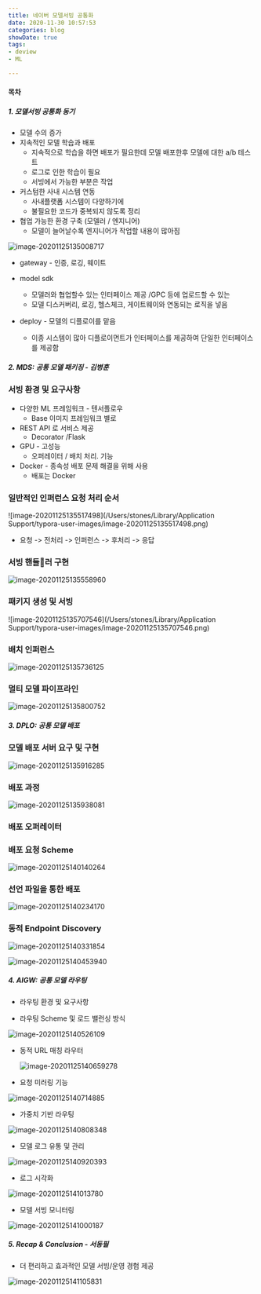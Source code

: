 ```yaml
---
title: 네이버 모델서빙 공통화
date: 2020-11-30 10:57:53
categories: blog
showDate: true
tags: 
- deview
- ML

---
```




#### 목차

##### 1. 모델서빙 공통화 동기

- 모델 수의 증가
- 지속적인 모델 학습과 배포
  - 지속적으로 학습을 하면 배포가 필요한데 모델 배포한후 모델에 대한 a/b 테스트
  - 로그로 인한 학습이 필요
  - 서빙에서 가능한 부분은 작업
- 커스텀한 사내 시스템 연동
  - 사내플랫폼 시스템이 다양하기에 
  - 불필요한 코드가 중복되지 않도록 정리
- 협업 가능한 환경 구축 (모델러 / 엔지니어)
  - 모델이 늘어날수록 엔지니어가 작업할 내용이 많아짐

![image-20201125135008717](/Users/stones/git/dsChoi.github.io/source/image-20201125135008717.png)

* gateway - 인증, 로깅, 웨이트

* model sdk 
  * 모델러와 협업할수 있는 인터페이스 제공 /GPC 등에 업로드할 수 있는
  * 모델 디스커버리, 로깅, 헬스체크, 게이트웨이와 연동되는 로직을 넣음

* deploy - 모델의 디플로이를 맡음 
  * 이종 시스템이 많아 디플로이먼트가 인터페이스를 제공하여 단일한 인터페이스를 제공함

##### 2. MDS: 공통 모델 패키징 - 김병훈

### 서빙 환경 및 요구사항

- 다양한 ML 프레임워크 - 텐서플로우
  - Base 이미지 프레임워크 별로 
- REST API 로 서비스 제공
  - Decorator /Flask
- GPU - 고성능
  - 오퍼레이터 / 배치 처리. 기능 
- Docker - 종속성 배포 문제 해결을 위해 사용
  - 배포는 Docker



### 일반적인 인퍼런스 요청 처리 순서

![image-20201125135517498](/Users/stones/Library/Application Support/typora-user-images/image-20201125135517498.png)



- 요청 -> 전처리 -> 인퍼런스 -> 후처리 -> 응답

### 서빙 핸들러 구현

![image-20201125135558960](/Users/stones/git/dsChoi.github.io/source/image-20201125135558960.png)

### 패키지 생성 및 서빙

![image-20201125135707546](/Users/stones/Library/Application Support/typora-user-images/image-20201125135707546.png)



### 배치 인퍼런스

![image-20201125135736125](/Users/stones/git/dsChoi.github.io/source/image-20201125135736125.png)

### 멀티 모델 파이프라인

![image-20201125135800752](/Users/stones/git/dsChoi.github.io/source/image-20201125135800752.png)



##### 3. DPLO: 공통 모델 배포

### 모델 배포 서버 요구 및 구현

![image-20201125135916285](/Users/stones/git/dsChoi.github.io/source/image-20201125135916285.png)

### 배포 과정

![image-20201125135938081](/Users/stones/git/dsChoi.github.io/source/image-20201125135938081.png)





### 배포 오퍼레이터

### 배포 요청 Scheme

![image-20201125140140264](/Users/stones/git/dsChoi.github.io/source/image-20201125140140264.png)

### 선언 파일을 통한 배포

![image-20201125140234170](/Users/stones/git/dsChoi.github.io/source/image-20201125140234170.png)



### 동적 Endpoint Discovery

![image-20201125140331854](/Users/stones/git/dsChoi.github.io/source/image-20201125140331854.png)

![image-20201125140453940](/Users/stones/git/dsChoi.github.io/source/image-20201125140453940.png)

##### 4. AIGW: 공통 모델 라우팅

- 라우팅 환경 및 요구사항

- 라우팅 Scheme 및 로드 밸런싱 방식

![image-20201125140526109](/Users/stones/git/dsChoi.github.io/source/image-20201125140526109.png)

- 동적 URL 매칭 라우터

  ![image-20201125140659278](/Users/stones/git/dsChoi.github.io/source/image-20201125140659278.png)

- 요청 미러링 기능

![image-20201125140714885](/Users/stones/git/dsChoi.github.io/source/image-20201125140714885.png)

- 가중치 기반 라우팅

![image-20201125140808348](/Users/stones/git/dsChoi.github.io/source/image-20201125140808348.png)

- 모델 로그 유통 및 관리

![image-20201125140920393](/Users/stones/git/dsChoi.github.io/source/image-20201125140920393.png)
- 로그 시각화

![image-20201125141013780](/Users/stones/git/dsChoi.github.io/source/image-20201125141013780.png)



- 모델 서빙 모니터링

![image-20201125141000187](/Users/stones/git/dsChoi.github.io/source/image-20201125141000187.png)

##### 5. Recap & Conclusion - 서동필

- 더 편리하고 효과적인 모델 서빙/운영 경험 제공

![image-20201125141105831](/Users/stones/git/dsChoi.github.io/source/image-20201125141105831.png)